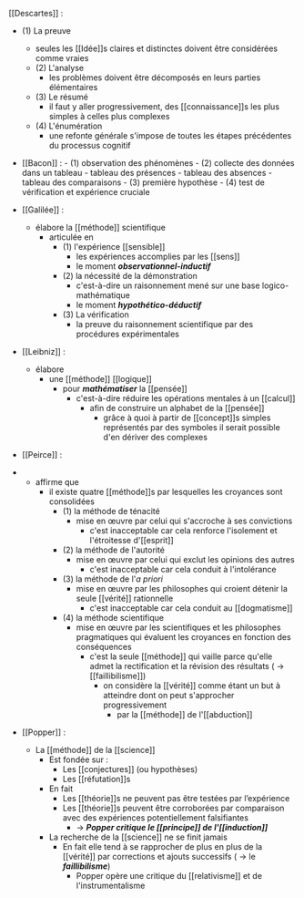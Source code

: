 [[Descartes]] :
- (1) La preuve
    - seules les [[Idée]]s claires et distinctes doivent être considérées comme vraies
  - (2) L'analyse
    - les problèmes doivent être décomposés en leurs parties élémentaires
  - (3) Le résumé
    - il faut y aller progressivement, des [[connaissance]]s les plus simples à celles plus complexes
  - (4) L'énumération
    - une refonte générale s'impose de toutes les étapes précédentes du processus cognitif



- [[Bacon]] :
      - (1) observation des phénomènes
      - (2) collecte des données dans un tableau
        - tableau des présences
        - tableau des absences
        - tableau des comparaisons
      - (3) première hypothèse
      - (4) test de vérification et expérience cruciale


- [[Galilée]] :
	- élabore la [[méthode]] scientifique
	  - articulée en
	    - (1) l'expérience [[sensible]]
	      - les expériences accomplies par les [[sens]]
	      - le moment ***observationnel-inductif***
	    - (2) la nécessité de la démonstration
	      - c'est-à-dire un raisonnement mené sur une base logico-mathématique
	      - le moment ***hypothético-déductif***
	    - (3) La vérification
	      - la preuve du raisonnement scientifique par des procédures expérimentales

- [[Leibniz]] :
	- élabore
	  - une [[méthode]] [[logique]]
	    - pour ***mathématiser*** la [[pensée]]
	      - c'est-à-dire réduire les opérations mentales à un [[calcul]]
	        - afin de construire un alphabet de la [[pensée]]
	          - grâce à quoi à partir de [[concept]]s simples représentés par des symboles il serait possible d'en dériver des complexes


- [[Peirce]] :
- - affirme que
	  - il existe quatre [[méthode]]s par lesquelles les croyances sont consolidées
	    - (1) la méthode de ténacité
	      - mise en œuvre par celui qui s'accroche à ses convictions
	        - c'est inacceptable car cela renforce l'isolement et l'étroitesse d'[[esprit]]
	    - (2) la méthode de l'autorité
	      - mise en œuvre par celui qui exclut les opinions des autres
	        - c'est inacceptable car cela conduit à l'intolérance
	    - (3) la méthode de l'*a priori*
	      - mise en œuvre par les philosophes qui croient détenir la seule [[vérité]] rationnelle
	        - c'est inacceptable car cela conduit au [[dogmatisme]]
	    - (4) la méthode scientifique
	      - mise en œuvre par les scientifiques et les philosophes pragmatiques qui évaluent les croyances en fonction des conséquences
	        - c'est la seule [[méthode]] qui vaille parce qu'elle admet la rectification et la révision des résultats ( → [[faillibilisme]])
	          - on considère la [[vérité]] comme étant un but à atteindre dont on peut s'approcher progressivement
	            - par la [[méthode]] de l'[[abduction]]

- [[Popper]] :
	- La [[méthode]] de la [[science]]
	    - Est fondée sur :
	      - Les [[conjectures]] (ou hypothèses)
	      - Les [[réfutation]]s
	    - En fait
	      - Les [[théorie]]s ne peuvent pas être testées par l’expérience
	      - Les [[théorie]]s peuvent être corroborées par comparaison avec des expériences potentiellement falsifiantes
	        - → ***Popper critique le [[principe]] de l'[[induction]]***     
	  - La recherche de la [[science]] ne se finit jamais
	    - En fait elle tend à se rapprocher de plus en plus de la [[vérité]] par corrections et ajouts successifs ( → le ***faillibilisme***)   
	      - Popper opère une critique du [[relativisme]] et de l'instrumentalisme  